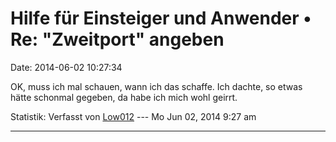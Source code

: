 Hilfe für Einsteiger und Anwender • Re: \"Zweitport\" angeben
=============================================================

Date: 2014-06-02 10:27:34

OK, muss ich mal schauen, wann ich das schaffe. Ich dachte, so etwas
hätte schonmal gegeben, da habe ich mich wohl geirrt.

Statistik: Verfasst von
[Low012](http://forum.yacy-websuche.de/memberlist.php?mode=viewprofile&u=62)
--- Mo Jun 02, 2014 9:27 am

------------------------------------------------------------------------
